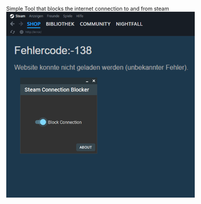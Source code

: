 Simple Tool that blocks the internet connection to and from steam
![idk](https://raw.githubusercontent.com/NightfallChease/SteamConnectionBlocker/main/png.png)
